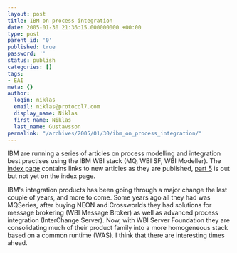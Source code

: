 ```yaml
---
layout: post
title: IBM on process integration
date: 2005-01-30 21:36:15.000000000 +00:00
type: post
parent_id: '0'
published: true
password: ''
status: publish
categories: []
tags:
- EAI
meta: {}
author:
  login: niklas
  email: niklas@protocol7.com
  display_name: Niklas
  first_name: Niklas
  last_name: Gustavsson
permalink: "/archives/2005/01/30/ibm_on_process_integration/"
---
```

IBM are running a series of articles on process modelling and integration best practises using the IBM WBI stack (MQ, WBI SF, WBI Modeller). The [index page](http://www-106.ibm.com/developerworks/webservices/library/ws-odbpsum.html) contains links to new articles as they are published, [part 5](http://www-106.ibm.com/developerworks/library/ws-odbp5/index.html?ca=drs-tp0405) is out but not yet on the index page.

IBM's integration products has been going through a major change the last couple of years, and more to come. Some years ago all they had was MQSeries, after buying NEON and Crossworlds they had solutions for message brokering (WBI Message Broker) as well as advanced process integration (InterChange Server). Now, with WBI Server Foundation they are consolidating much of their product family into a more homogeneous stack based on a common runtime (WAS). I think that there are interesting times ahead.

